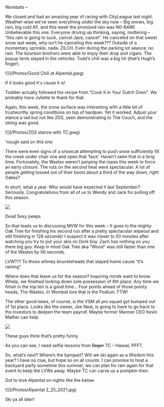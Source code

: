 Wombats –
 
We closed and had an amazing year of racing with CityLeague last night. Weather-wise we’ve seen everything under the sky now – Big snows, big rain, big cold AF, and this week the promised rain was N0-RAIN! 
Unbelievable this one. Everyone driving up thinking, saying, muttering – “this rain is going to suck, cancel Jack, cancel”. 
He canceled on that sweet snow last week, why isn’t he canceling this week??? Outside of a momentary sprinkle, nada. ZILCH. 
Even during the parking lot séance, no rain. The bourbon brothers were able to enjoy their drop and cigars. The popup tents stayed in the vehicles. 
Todd’s chili was a big hit (that’s Hugh’s finger).

![](/Photos/Good Chili at Alpental.jpeg)

If it looks good it's cause it is!
 
Toddler actually followed the recipe from "Cook It in Your Dutch Oven". We probably have Juliette to thank for that.
 
Again, this week, the snow surface was interesting with a little bit of trustworthy spring conditions on top of hardpan. Yet it worked. 
Adjust your stance a tad but not like ZGS, seen demonstrating to The Couch, and the skiing was good.
 
![](/Photos/ZGS stance with TC.jpeg)

'nough said on this one
 
There were even signs of a snowcat attempting to push snow sufficiently fill the creek under chair one and open that ‘face’. Haven’t seen that in a long time. 
Fortunately, the Wastes weren’t jumping the ropes this week to force an early closure. The ruts on the second heat were spectacular. 
A lot of people getting tossed out of their boots about a third of the way down, right Oakes?
 
In short, what a year. Who would have expected it last September? Seriously. Congratulations from all of us to Wendy and Jack for pulling off this season.
 
![](/Photos/Wombats!.jpg)

Dead Sexy peeps
 
So that leads us to discussing MVW for this week – It goes to the mighty Oak Tree for finishing his second run after a pretty spectacular wipeout and 
still finishing in 128 seconds! I suspect it was closer to 50 minutes after watching you try to put your skis on Dork boy. 
Zach has nothing on you there big guy. Keep in mind Oak Tree aka "Wood" was still faster than one of the Wastes by 56 seconds.
 
LVW??? To those whiney knuckleheads that stayed home cause “it’s raining”.
 
Where does that leave us for the season? Inquiring minds want to know. Whelp, we finished locking down sole possession of 6th place. Any time we finish 
in the top ten is a good time… Four points ahead of those pointy heads, The Wastes. In Wombat lore that is the Podium. FTW!
 
The other good news, of course, is the VSM all pro squad got bumped out of 1st place. Looks like the owner, Joe Neal, is going to have to go back to the 
investors to deepen the team payroll. Maybe former Mariner CEO Kevin Mather can help.
 
![](/Photos/FunnyGuys.jpeg)

These guys think that’s pretty funny.
 
As you can see, I need selfie lessons from ~~Roger~~ TC – Hawaii, PFFT.
 
So, what’s next? Where’s the banquet? Will we ski again as a Wisdom this year? I have no clue, but hope so on all counts. 
I can promise to host a backyard party sometime this summer, we can plan for rain again for that event to keep the LVWs away. 
Maybe TC can carve us a pumpkin then.
 
Got to love Alpental on nights like the below.
 
![](/Photos/Alpental 2_25_2021.jpg)
 
Ski ya all later!
 
